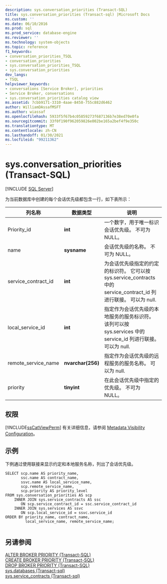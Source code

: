 ```yaml
---
description: sys.conversation_priorities (Transact-SQL)
title: sys.conversation_priorities (Transact-sql) |Microsoft Docs
ms.custom: ''
ms.date: 06/10/2016
ms.prod: sql
ms.prod_service: database-engine
ms.reviewer: ''
ms.technology: system-objects
ms.topic: reference
f1_keywords:
- conversation_priorities_TSQL
- conversation_priorities
- sys.conversation_priorities_TSQL
- sys.conversation_priorities
dev_langs:
- TSQL
helpviewer_keywords:
- conversations [Service Broker], priorities
- Service Broker, conversations
- sys.conversation_priorities catalog view
ms.assetid: 7cbb9171-3310-4aae-8458-755c882d6462
author: WilliamDAssafMSFT
ms.author: wiassaf
ms.openlocfilehash: 5933f5f67b4c05859273f687136b7e38ed70e0fa
ms.sourcegitcommit: 33f0f190f962059826e002be165a2bef4f9e350c
ms.translationtype: MT
ms.contentlocale: zh-CN
ms.lasthandoff: 01/30/2021
ms.locfileid: "99211362"
---
```

# <a name="sysconversation_priorities-transact-sql"></a>sys.conversation_priorities (Transact-SQL)
[!INCLUDE [SQL Server](../../includes/applies-to-version/sqlserver.md)]

  为当前数据库中创建的每个会话优先级都包含一行，如下表所示： 
  
|列名称|数据类型|说明|  
|-----------------|---------------|-----------------|  
|Priority_id|**int**|一个数字，用于唯一标识会话优先级。 不可为 NULL。|  
|name|**sysname**|会话优先级的名称。 不可为 NULL。|  
|service_contract_id|**int**|为会话优先级指定的约定的标识符。 它可以按 sys.service_contracts 中的 service_contract_id 列进行联接。 可以为 null.|  
|local_service_id|**int**|指定作为会话优先级的本地服务的服务标识符。 该列可以按 sys.services 中的 service_id 列进行联接。 可以为 null.|  
|remote_service_name|**nvarchar(256)**|指定作为会话优先级的远程服务的服务名称。 可以为 null.|  
|priority|**tinyint**|在此会话优先级中指定的优先级。 不可为 NULL。|  
  
## <a name="permissions"></a>权限  
 [!INCLUDE[ssCatViewPerm](../../includes/sscatviewperm-md.md)] 有关详细信息，请参阅 [Metadata Visibility Configuration](../../relational-databases/security/metadata-visibility-configuration.md)。  
  
## <a name="examples"></a>示例  
 下例通过使用联接来显示约定和本地服务名称，列出了会话优先级。  
  
```  
SELECT scp.name AS priority_name,  
       ssc.name AS contract_name,  
       ssvc.name AS local_service_name,  
       scp.remote_service_name,  
       scp.priority AS priority_level  
FROM sys.conversation_priorities AS scp  
    INNER JOIN sys.service_contracts AS ssc  
       ON scp.service_contract_id = ssc.service_contract_id  
    INNER JOIN sys.services AS ssvc  
       ON scp.local_service_id = ssvc.service_id  
ORDER BY priority_name, contract_name,  
         local_service_name, remote_service_name;  
  
```  
  
## <a name="see-also"></a>另请参阅  
 [ALTER BROKER PRIORITY (Transact-SQL)](../../t-sql/statements/alter-broker-priority-transact-sql.md)   
 [CREATE BROKER PRIORITY (Transact-SQL)](../../t-sql/statements/create-broker-priority-transact-sql.md)   
 [DROP BROKER PRIORITY (Transact-SQL)](../../t-sql/statements/drop-broker-priority-transact-sql.md)   
 [sys.databases &#40;Transact-sql&#41;](../../relational-databases/system-catalog-views/sys-services-transact-sql.md)   
 [sys.service_contracts &#40;Transact-sql&#41;](../../relational-databases/system-catalog-views/sys-service-contracts-transact-sql.md)  
  
  
